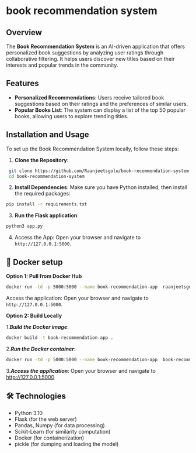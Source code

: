 # book recommendation system

## Overview

The **Book Recommendation System** is an AI-driven application that offers personalized book suggestions by analyzing user ratings through collaborative filtering. It helps users discover new titles based on their interests and popular trends in the community.

## Features

- **Personalized Recommendations**: Users receive tailored book suggestions based on their ratings and the preferences of similar users.
- **Popular Books List**: The system can display a list of the top 50 popular books, allowing users to explore trending titles.

## Installation and Usage 

To set up the Book Recommendation System locally, follow these steps:

1. **Clone the Repository**:
```bash
 git clone https://github.com/Raanjeetsgolu/book-recommendation-system.git
 cd book-recommendation-system
```

2. **Install Dependencies**:
Make sure you have Python installed, then install the required packages:

```bash
pip install -r requirements.txt
```
3. **Run the Flask application**:
```bash
python3 app.py
```

4. Access the App: Open your browser and navigate to `http://127.0.0.1:5000`.

## 🐳 Docker setup


**Option 1: Pull from Docker Hub**

```bash
docker run -td -p 5000:5000 --name book-recommendation-app  raanjeetsgolu/book-recommendation-app:3.0-1
```
Access the application: Open your browser and navigate to `http://127.0.0.1:5000`.

**Option 2: Build Locally**


1.***Build the Docker image***:

```bash
docker build -t book-recommendation-app .
  ```
2.***Run the Docker container***:
   ```bash
docker run -td -p 5000:5000 --name book-recommendation-app  book-recommendation-app
   ```
3.***Access the application***:
 Open your browser and navigate to http://127.0.0.1:5000

## 🛠 Technologies

+ Python 3.10
+ Flask (for the web server)
+ Pandas, Numpy (for data processing)
+ Scikit-Learn (for similarity computation)
+ Docker (for containerization)
+ pickle (for dumping and loading the model)
